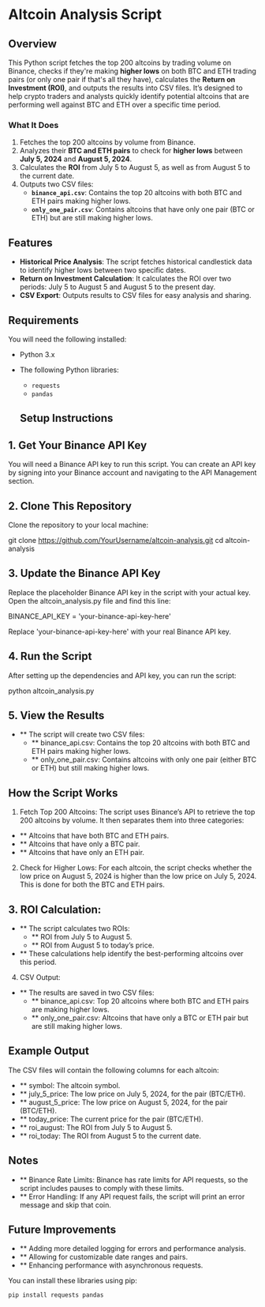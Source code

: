 # Altcoin Analysis Script

## Overview
This Python script fetches the top 200 altcoins by trading volume on Binance, checks if they're making **higher lows** on both BTC and ETH trading pairs (or only one pair if that's all they have), calculates the **Return on Investment (ROI)**, and outputs the results into CSV files. It’s designed to help crypto traders and analysts quickly identify potential altcoins that are performing well against BTC and ETH over a specific time period.

### What It Does
1. Fetches the top 200 altcoins by volume from Binance.
2. Analyzes their **BTC and ETH pairs** to check for **higher lows** between **July 5, 2024** and **August 5, 2024**.
3. Calculates the **ROI** from July 5 to August 5, as well as from August 5 to the current date.
4. Outputs two CSV files:
   - **`binance_api.csv`**: Contains the top 20 altcoins with both BTC and ETH pairs making higher lows.
   - **`only_one_pair.csv`**: Contains altcoins that have only one pair (BTC or ETH) but are still making higher lows.

## Features
- **Historical Price Analysis**: The script fetches historical candlestick data to identify higher lows between two specific dates.
- **Return on Investment Calculation**: It calculates the ROI over two periods: July 5 to August 5 and August 5 to the present day.
- **CSV Export**: Outputs results to CSV files for easy analysis and sharing.

## Requirements
You will need the following installed:
- Python 3.x
- The following Python libraries:
  - `requests`
  - `pandas`
 
  ## Setup Instructions
## 1. Get Your Binance API Key
You will need a Binance API key to run this script. You can create an API key by signing into your Binance account and navigating to the API Management section.

## 2. Clone This Repository
Clone the repository to your local machine:

git clone https://github.com/YourUsername/altcoin-analysis.git
cd altcoin-analysis

## 3. Update the Binance API Key
Replace the placeholder Binance API key in the script with your actual key. Open the altcoin_analysis.py file and find this line:

BINANCE_API_KEY = 'your-binance-api-key-here'

Replace 'your-binance-api-key-here' with your real Binance API key.

## 4. Run the Script
After setting up the dependencies and API key, you can run the script:

python altcoin_analysis.py

## 5. View the Results
- ** The script will create two CSV files:
   - ** binance_api.csv: Contains the top 20 altcoins with both BTC and ETH pairs making higher lows.
   - ** only_one_pair.csv: Contains altcoins with only one pair (either BTC or ETH) but still making higher lows.

## How the Script Works
1. Fetch Top 200 Altcoins: The script uses Binance’s API to retrieve the top 200 altcoins by volume. It then separates them into three categories:

- ** Altcoins that have both BTC and ETH pairs.
- ** Altcoins that have only a BTC pair.
- ** Altcoins that have only an ETH pair.
2. Check for Higher Lows: For each altcoin, the script checks whether the low price on August 5, 2024 is higher than the low price on July 5, 2024. This is done for both the BTC and ETH pairs.

## 3. ROI Calculation:

- ** The script calculates two ROIs:
   - ** ROI from July 5 to August 5.
   - ** ROI from August 5 to today’s price.
- ** These calculations help identify the best-performing altcoins over this period.

4. CSV Output:

- ** The results are saved in two CSV files:
   - ** binance_api.csv: Top 20 altcoins where both BTC and ETH pairs are making higher lows.
   - ** only_one_pair.csv: Altcoins that have only a BTC or ETH pair but are still making higher lows.

## Example Output
The CSV files will contain the following columns for each altcoin:

- ** symbol: The altcoin symbol.
- ** july_5_price: The low price on July 5, 2024, for the pair (BTC/ETH).
- ** august_5_price: The low price on August 5, 2024, for the pair (BTC/ETH).
- ** today_price: The current price for the pair (BTC/ETH).
- ** roi_august: The ROI from July 5 to August 5.
- ** roi_today: The ROI from August 5 to the current date.

## Notes
- ** Binance Rate Limits: Binance has rate limits for API requests, so the script includes pauses to comply with these limits.
- ** Error Handling: If any API request fails, the script will print an error message and skip that coin.

## Future Improvements
- ** Adding more detailed logging for errors and performance analysis.
- ** Allowing for customizable date ranges and pairs.
- ** Enhancing performance with asynchronous requests.

You can install these libraries using pip:
```bash
pip install requests pandas

